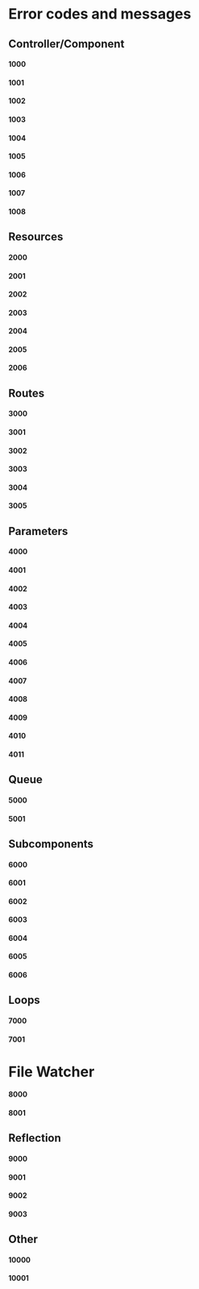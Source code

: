 # Error codes and messages

## Controller/Component
#### 1000
#### 1001
#### 1002
#### 1003
#### 1004
#### 1005
#### 1006
#### 1007
#### 1008

## Resources
#### 2000
#### 2001
#### 2002
#### 2003
#### 2004
#### 2005
#### 2006

## Routes
#### 3000
#### 3001
#### 3002
#### 3003
#### 3004
#### 3005

## Parameters
#### 4000
#### 4001
#### 4002
#### 4003
#### 4004
#### 4005
#### 4006
#### 4007
#### 4008
#### 4009
#### 4010
#### 4011

## Queue
#### 5000
#### 5001

## Subcomponents
#### 6000
#### 6001
#### 6002
#### 6003
#### 6004
#### 6005
#### 6006

## Loops
#### 7000
#### 7001

# File Watcher
#### 8000
#### 8001

## Reflection
#### 9000
#### 9001
#### 9002
#### 9003

## Other
#### 10000
#### 10001